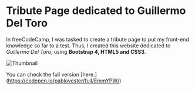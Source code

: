 <h1>Tribute Page dedicated to Guillermo Del Toro</h1>

In freeCodeCamp, I was tasked to create a tribute page to put my front-end knowledge so far to a test. Thus, I created this website dedicated to *Guillermo Del Toro*, using **Bootstrap 4, HTML5 and CSS3**.

![Thumbnail](http://s3-us-west-2.amazonaws.com/i.cdpn.io/1227289.EmmYPW.10f4b1d9-1a05-464e-af15-08dc8707a2a8.png)

You can check the full version [here.]
(https://codepen.io/pablovester/full/EmmYPW/)

